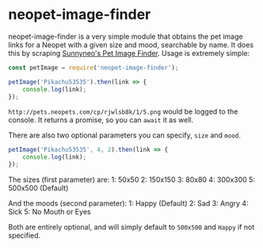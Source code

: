 # neopet-image-finder
neopet-image-finder is a very simple module that obtains the pet image links for a Neopet with a given size and mood, searchable by name. It does this by scraping [Sunnyneo's Pet Image Finder](http://www.sunnyneo.com/petimagefinder.php). Usage is extremely simple:

```js
const petImage = require('neopet-image-finder');

petImage('Pikachu53535').then(link => {
	console.log(link);
});
```

`http://pets.neopets.com/cp/rjwlsb8k/1/5.png` would be logged to the console. It returns a promise, so you can `await` it as well.

There are also two optional parameters you can specify, `size` and `mood`.

```js
petImage('Pikachu53535', 4, 2).then(link => {
	console.log(link);
});
```

The sizes (first parameter) are:
1: 50x50
2: 150x150
3: 80x80
4: 300x300
5: 500x500 (Default)

And the moods (second parameter):
1: Happy (Default)
2: Sad
3: Angry
4: Sick
5: No Mouth or Eyes

Both are entirely optional, and will simply default to `500x500` and `Happy` if not specified.
